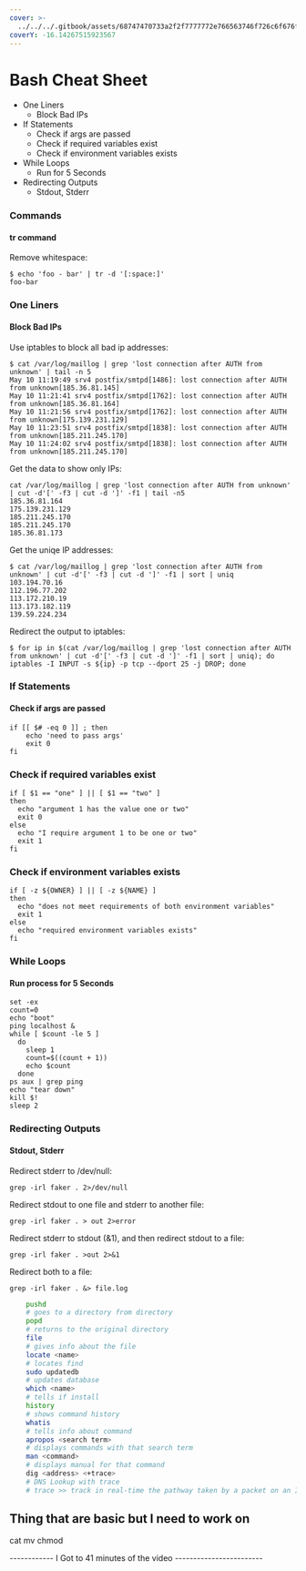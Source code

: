 ```yaml
---
cover: >-
  ../../../.gitbook/assets/68747470733a2f2f7777772e766563746f726c6f676f2e7a6f6e652f6c6f676f732f676e755f626173682f676e755f626173682d69636f6e2e737667.png
coverY: -16.14267515923567
---
```


# Bash Cheat Sheet





* One Liners
  * Block Bad IPs
* If Statements
  * Check if args are passed
  * Check if required variables exist
  * Check if environment variables exists
* While Loops
  * Run for 5 Seconds
* Redirecting Outputs
  * Stdout, Stderr

### Commands

#### tr command

Remove whitespace:

```
$ echo 'foo - bar' | tr -d '[:space:]'
foo-bar
```

### One Liners

#### Block Bad IPs

Use iptables to block all bad ip addresses:

```
$ cat /var/log/maillog | grep 'lost connection after AUTH from unknown' | tail -n 5
May 10 11:19:49 srv4 postfix/smtpd[1486]: lost connection after AUTH from unknown[185.36.81.145]
May 10 11:21:41 srv4 postfix/smtpd[1762]: lost connection after AUTH from unknown[185.36.81.164]
May 10 11:21:56 srv4 postfix/smtpd[1762]: lost connection after AUTH from unknown[175.139.231.129]
May 10 11:23:51 srv4 postfix/smtpd[1838]: lost connection after AUTH from unknown[185.211.245.170]
May 10 11:24:02 srv4 postfix/smtpd[1838]: lost connection after AUTH from unknown[185.211.245.170]
```

Get the data to show only IPs:

```
cat /var/log/maillog | grep 'lost connection after AUTH from unknown' | cut -d'[' -f3 | cut -d ']' -f1 | tail -n5
185.36.81.164
175.139.231.129
185.211.245.170
185.211.245.170
185.36.81.173
```

Get the uniqe IP addresses:

```
$ cat /var/log/maillog | grep 'lost connection after AUTH from unknown' | cut -d'[' -f3 | cut -d ']' -f1 | sort | uniq
103.194.70.16
112.196.77.202
113.172.210.19
113.173.182.119
139.59.224.234
```

Redirect the output to iptables:

```
$ for ip in $(cat /var/log/maillog | grep 'lost connection after AUTH from unknown' | cut -d'[' -f3 | cut -d ']' -f1 | sort | uniq); do iptables -I INPUT -s ${ip} -p tcp --dport 25 -j DROP; done
```

### If Statements

#### Check if args are passed

```
if [[ $# -eq 0 ]] ; then
    echo 'need to pass args'
    exit 0
fi
```

### Check if required variables exist

```
if [ $1 == "one" ] || [ $1 == "two" ]
then
  echo "argument 1 has the value one or two"
  exit 0
else
  echo "I require argument 1 to be one or two"
  exit 1
fi
```

### Check if environment variables exists

```
if [ -z ${OWNER} ] || [ -z ${NAME} ]
then
  echo "does not meet requirements of both environment variables"
  exit 1
else
  echo "required environment variables exists"
fi
```

### While Loops

#### Run process for 5 Seconds

```
set -ex
count=0
echo "boot"
ping localhost &
while [ $count -le 5 ]
  do
    sleep 1
    count=$((count + 1))
    echo $count
  done
ps aux | grep ping
echo "tear down"
kill $!
sleep 2
```

### Redirecting Outputs

#### Stdout, Stderr

Redirect stderr to /dev/null:

```
grep -irl faker . 2>/dev/null
```

Redirect stdout to one file and stderr to another file:

```
grep -irl faker . > out 2>error
```

Redirect stderr to stdout (&1), and then redirect stdout to a file:

```
grep -irl faker . >out 2>&1
```

Redirect both to a file:

```
grep -irl faker . &> file.log
```

```bash
	pushd 
	# goes to a directory from directory
	popd 
	# returns to the original directory
	file
	# gives info about the file
	locate <name> 
	# locates find
	sudo updatedb
	# updates database
	which <name> 
	# tells if install
	history 
	# shows command history
	whatis 
	# tells info about command
	apropos <search term>
	# displays commands with that search term
	man <command>
	# displays manual for that command
	dig <address> <+trace>
	# DNS Lookup with trace
	# trace >> track in real-time the pathway taken by a packet on an IP network from source to destination, reporting the IP addresses of all the routers it pinged in between
```

## Thing that are basic but I need to work on

cat mv chmod

\------------ I Got to 41 minutes of the video ------------------------
